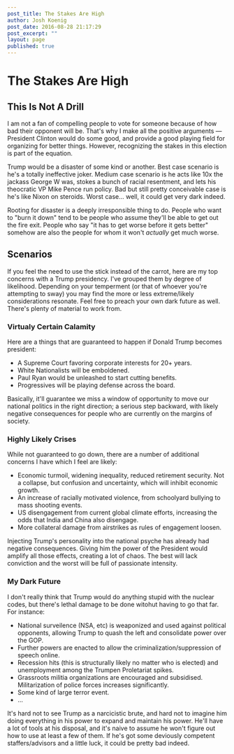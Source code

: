 ```yaml
---
post_title: The Stakes Are High
author: Josh Koenig
post_date: 2016-08-28 21:17:29
post_excerpt: ""
layout: page
published: true
---
```


# The Stakes Are High

## This Is Not A Drill

I am not a fan of compelling people to vote for someone because of how bad their opponent will be. That's why I make all the positive arguments — President Clinton would do some good, and provide a good playing field for organizing for better things. However, recognizing the stakes in this election is part of the equation.

Trump would be a disaster of some kind or another. Best case scenario is he's a totally ineffective joker. Medium case scenario is he acts like 10x the jackass George W was, stokes a bunch of racial resentment, and lets his theocratic VP Mike Pence run policy. Bad but still pretty conceivable case is he's like Nixon on steroids. Worst case... well, it could get very dark indeed.

Rooting for disaster is a deeply irresponsible thing to do. People who want to "burn it down" tend to be people who assume they'll be able to get out the fire exit. People who say "it has to get worse before it gets better" somehow are also the people for whom it won't _actually_ get much worse.

## Scenarios

If you feel the need to use the stick instead of the carrot, here are my top concerns with a Trump presidency. I've grouped them by degree of likelihood. Depending on your temperment (or that of whoever you're attempting to sway) you may find the more or less extreme/likely considerations resonate. Feel free to preach your own dark future as well. There's plenty of material to work from.

### Virtualy Certain Calamity

Here are a things that are guaranteed to happen if Donald Trump becomes president:

- A Supreme Court favoring corporate interests for 20+ years.
- White Nationalists will be emboldened.
- Paul Ryan would be unleashed to start cutting benefits.
- Progressives will be playing defense across the board.

Basically, it'll guarantee we miss a window of opportunity to move our national politics in the right direction; a serious step backward, with likely negative consequences for people who are currently on the margins of society.

### Highly Likely Crises

While not guaranteed to go down, there are a number of additional concerns I have which I feel are likely:

- Economic turmoil, widening inequality, reduced retirement security. Not a collapse, but confusion and uncertainty, which will inhibit economic growth.
- An increase of racially motivated violence, from schoolyard bullying to mass shooting events. 
- US disengagement from current global climate efforts, increasing the odds that India and China also disengage.
- More collateral damage from airstrikes as rules of engagement loosen.

Injecting Trump's personality into the national psyche has already had negative consequences. Giving him the power of the President would amplify all those effects, creating a lot of chaos. The best will lack conviction and the worst will be full of passionate intensity.

### My Dark Future

I don't really think that Trump would do anything stupid with the nuclear codes, but there's lethal damage to be done witohut having to go that far. For instance:

- National surveilence (NSA, etc) is weaponized and used against political opponents, allowing Trump to quash the left and consolidate power over the GOP.
- Further powers are enacted to allow the criminalization/suppression of speech online. 
- Recession hits (this is structurally likely no matter who is elected) and unemployment among the Trumpen Proletariat spikes.
- Grassroots militia organizations are encouraged and subsidised. Militarization of police forces increases significantly.
- Some kind of large terror event.
- ...

It's hard not to see Trump as a narcicistic brute, and hard not to imagine him doing everything in his power to expand and maintain his power. He'll have a lot of tools at his disposal, and it's naive to assume he won't figure out how to use at least a few of them. If he's got some deviously competent staffers/advisors and a little luck, it could be pretty bad indeed. 
